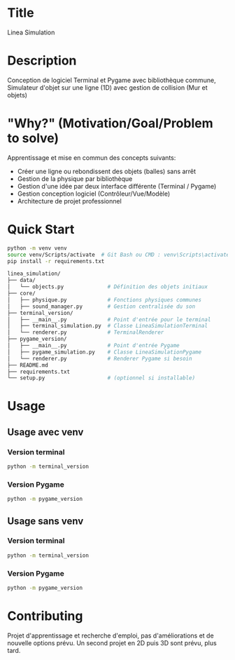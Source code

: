 # Title

Linea Simulation

# Description

Conception de logiciel Terminal et Pygame avec bibliothèque commune, Simulateur
d'objet sur une ligne (1D) avec gestion de collision (Mur et objets)

# "Why?" (Motivation/Goal/Problem to solve)

Apprentissage et mise en commun des concepts suivants:
- Créer une ligne ou rebondissent des objets (balles) sans arrêt
- Gestion de la physique par bibliothèque
- Gestion d'une idée par deux interface différente (Terminal / Pygame)
- Gestion conception logiciel (Contrôleur/Vue/Modèle)
- Architecture de projet professionnel

# Quick Start

```bash
python -m venv venv
source venv/Scripts/activate  # Git Bash ou CMD : venv\Scripts\activate.bat
pip install -r requirements.txt
```

```bash
linea_simulation/
├── data/
│   └── objects.py              # Définition des objets initiaux
├── core/
│   ├── physique.py             # Fonctions physiques communes
│   ├── sound_manager.py        # Gestion centralisée du son
├── terminal_version/
│   ├── __main__.py             # Point d'entrée pour le terminal
│   ├── terminal_simulation.py  # Classe LineaSimulationTerminal
│   └── renderer.py             # TerminalRenderer
├── pygame_version/
│   ├── __main__.py             # Point d'entrée Pygame
│   ├── pygame_simulation.py    # Classe LineaSimulationPygame
│   └── renderer.py             # Renderer Pygame si besoin
├── README.md
├── requirements.txt
└── setup.py                    # (optionnel si installable)
```

# Usage

## Usage avec venv
### Version terminal
```bash
python -m terminal_version
```
### Version Pygame
```bash
python -m pygame_version
```
## Usage sans venv
### Version terminal
```bash
python -m terminal_version
```
### Version Pygame
```bash
python -m pygame_version
```

# Contributing
Projet d'apprentissage et recherche d'emploi, pas d'améliorations et de nouvelle options prévu.
Un second projet en 2D puis 3D sont prévu, plus tard.